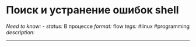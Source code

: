 # Поиск и устранение ошибок shell
*Need to know:* -
*status:* В процессе
*format:* flow
*tegs:* #linux #programming
*description:*

---